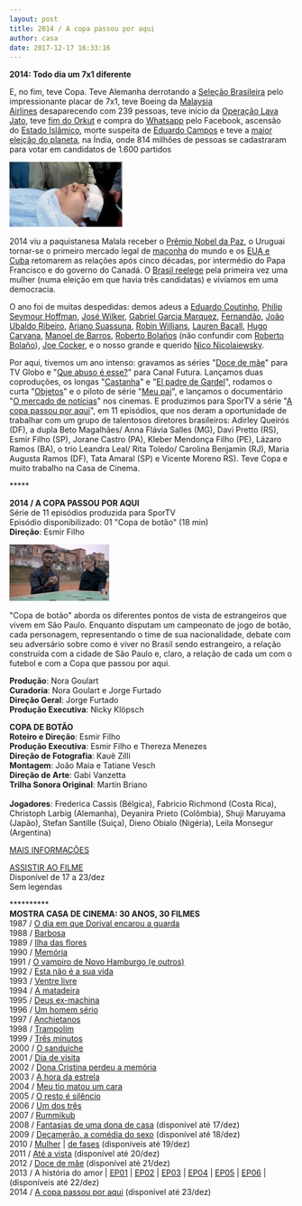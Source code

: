 ```yaml
---
layout: post
title: 2014 / A copa passou por aqui
author: casa
date: 2017-12-17 16:33:16
---
```

**2014: Todo dia um 7x1 diferente**

E, no fim, teve Copa. Teve Alemanha derrotando a [Seleção Brasileira](https://www.youtube.com/watch?v=NhnD7ww15xc) pelo impressionante placar de 7x1, teve Boeing da [Malaysia Airlines](https://pt.wikipedia.org/wiki/Voo_Malaysia_Airlines_370) desaparecendo com 239 pessoas, teve início da [Operação Lava Jato](http://altamiroborges.blogspot.com.br/2015/11/a-outra-historia-da-lava-jato.html), teve [fim do Orkut](https://readwrite.com/2014/06/30/the-rise-and-fall-of-orkut-googles-decade-long-social-media-experiment/) e compra do [Whatsapp](http://g1.globo.com/tecnologia/noticia/2014/02/facebook-compra-o-aplicativo-whatsapp-por-us-16-bilhoes.html) pelo Facebook, ascensão do [Estado Islâmico](https://www.cartacapital.com.br/mundo/em-2014-o-mundo-tem-um-califado-islamico-como-isso-foi-possivel-5045/), morte suspeita de [Eduardo Campos](https://altamiroborges.blogspot.com/2016/07/o-jatinho-de-eduardo-campos-e-quadrilha.html) e teve a [maior eleição do planeta](https://en.wikipedia.org/wiki/Indian_general_election,_2014), na Índia, onde 814 milhões de pessoas se cadastraram para votar em candidatos de 1.600 partidos

[![](/uploads/malala1.jpg)](https://www.casacinepoa.com.br/uploads/malala2.jpg)

2014 viu a paquistanesa Malala receber o [Prêmio Nobel da Paz](https://en.wikipedia.org/wiki/2014_Nobel_Peace_Prize), o Uruguai tornar-se o primeiro mercado legal de [maconha](https://www.theguardian.com/society/2017/may/27/marijuana-legalisation-uruguay-seen-half-measure-users) do mundo e os [EUA e Cuba](https://www.youtube.com/watch?v=b9c7cKbZj2A) retomarem as relações após cinco décadas, por intermédio do Papa Francisco e do governo do Canadá. O [Brasil reelege](https://www.theguardian.com/world/2014/oct/26/brazil-re-elects-dilma-rousseff-president) pela primeira vez uma mulher (numa eleição em que havia três candidatas) e vivíamos em uma democracia.

O ano foi de muitas despedidas: demos adeus a [Eduardo Coutinho](http://www.assistebrasil.com.br/2017/03/9-documentarios-indispensaveis-de-eduardo-coutinho/), [Philip Seymour Hoffman](https://www.youtube.com/watch?v=8spDQQXxTYQ), [José Wilker](https://en.wikipedia.org/wiki/Jos%C3%A9_Wilker), [Gabriel Garcia Marquez](https://pt.wikipedia.org/wiki/Gabriel_Garc%C3%ADa_M%C3%A1rquez), [Fernandão](https://www.youtube.com/watch?v=EtX396ucVz8), [João Ubaldo Ribeiro](https://pt.wikipedia.org/wiki/Jo%C3%A3o_Ubaldo_Ribeiro), [Ariano Suassuna](https://www.youtube.com/watch?v=BCW4ZGyxWhI), [Robin Willians](https://www.youtube.com/watch?v=pmqmyYRi-lU), [Lauren Bacall](https://youtu.be/3wQF8fPH_uk), [Hugo Carvana](https://pt.wikipedia.org/wiki/Hugo_Carvana), [Manoel de Barros](http://www.revistabula.com/2680-os-10-melhores-poemas-de-manoel-de-barros/), [Roberto Bolaños](https://pt.wikipedia.org/wiki/Roberto_G%C3%B3mez_Bola%C3%B1os) (não confundir com [Roberto Bolaño](https://pt.wikipedia.org/wiki/Roberto_Bola%C3%B1o)), [Joe Cocker](https://www.youtube.com/watch?v=ZtFUX4Y2U84), e o nosso grande e querido [Nico Nicolaiewsky](https://www.youtube.com/watch?v=eYY63dJw3j4).

Por aqui, tivemos um ano intenso: gravamos as séries "[Doce de mãe](https://www.casacinepoa.com.br/filmes/doce-de-m%C3%A3e/)" para TV Globo e "[Que abuso é esse?](https://www.casacinepoa.com.br/filmes/que-direito/)" para Canal Futura. Lançamos duas coproduções, os longas "[Castanha](https://www.casacinepoa.com.br/filmes/castanha/)" e "[El padre de Gardel](https://www.casacinepoa.com.br/filmes/el-padre-de-gardel/)", rodamos o curta "[Objetos](https://www.casacinepoa.com.br/filmes/objetos/)" e o piloto de série "[Meu pai](https://www.casacinepoa.com.br/filmes/meu-pai/)", e lançamos o documentário "[O mercado de notícias](https://www.casacinepoa.com.br/filmes/o-mercado-de-not%C3%ADcias/)" nos cinemas. E produzimos para SporTV a série "[A copa passou por aqui](https://www.casacinepoa.com.br/filmes/a-copa-passou-por-aqui/)", em 11 episódios, que nos deram a oportunidade de trabalhar com um grupo de talentosos diretores brasileiros: Adirley Queirós (DF), a dupla Beto Magalhães/ Anna Flávia Salles (MG), Davi Pretto (RS), Esmir Filho (SP), Jorane Castro (PA), Kleber Mendonça Filho (PE), Lázaro Ramos (BA), o trio Leandra Leal/ Rita Toledo/ Carolina Benjamin (RJ), Maria Augusta Ramos (DF), Tata Amaral (SP) e Vicente Moreno RS). Teve Copa e muito trabalho na Casa de Cinema.

\*\*\*\**

**2014 / A COPA PASSOU POR AQUI**\
Série de 11 episódios produzida para SporTV\
Episódio disponibilizado: 01 "Copa de botão" (18 min)\
**Direção**: Esmir Filho

![](/uploads/cppa01-im.jpg)

"Copa de botão" aborda os diferentes pontos de vista de estrangeiros que vivem em São Paulo. Enquanto disputam um campeonato de jogo de botão, cada personagem, representando o time de sua nacionalidade, debate com seu adversário sobre como é viver no Brasil sendo estrangeiro, a relação construída com a cidade de São Paulo e, claro, a relação de cada um com o futebol e com a Copa que passou por aqui.

**Produção**: Nora Goulart\
**Curadoria**: Nora Goulart e Jorge Furtado\
**Direção Geral**: Jorge Furtado\
**Produção Executiva**: Nicky Klöpsch

**COPA DE BOTÃO**\
**Roteiro e Direção**: Esmir Filho\
**Produção Executiva**: Esmir Filho e Thereza Menezes\
**Direção de Fotografia**: Kauê Zilli\
**Montagem**: João Maia e Tatiane Vesch\
**Direção de Arte**: Gabi Vanzetta\
**Trilha Sonora Original**: Martín Briano\
\
**Jogadores**: Frederica Cassis (Bélgica), Fabricio Richmond (Costa Rica), Christoph Larbig (Alemanha), Deyanira Prieto (Colômbia), Shuji Maruyama (Japão), Stefan Santille (Suiça), Dieno Obialo (Nigéria), Leila Monsegur (Argentina)

[MAIS INFORMAÇÕES](https://www.casacinepoa.com.br/filmes/a-copa-passou-por-aqui/)

[A﻿SSISTIR AO FILME](https://vimeo.com/groups/496765/videos/243384475)\
Disponível de 17 a 23/dez\
Sem legendas

\*\*\*\*\*\*\*\*\*\*\
**MOSTRA CASA DE CINEMA: 30 ANOS, 30 FILMES**\
1987 / [O dia em que Dorival encarou a guarda](https://www.casacinepoa.com.br/blog/2017-11-20-1986-87-o-dia-em-que-dorival-encarou-a-guarda/)\
1988 / [Barbosa](https://www.casacinepoa.com.br/blog/2017-11-21-1988-barbosa/)[](http://www.casacinepoa.com.br/o-blog/casa-30-anos/1988-barbosa)\
1989 / [Ilha das flores](https://www.casacinepoa.com.br/blog/2017-11-22-1989-ilha-das-flores/)\
1990 / [Memória](https://www.casacinepoa.com.br/blog/2017-11-23-1990-mem%C3%B3ria/)\
1991 / [O vampiro de Novo Hamburgo (e outros)](https://www.casacinepoa.com.br/blog/2017-11-24-1991-o-vampiro-de-novo-hamburgo-e-outros/)\
1992 / [Esta não é a sua vida](https://www.casacinepoa.com.br/blog/2017-11-25-1992-esta-n%C3%A3o-%C3%A9-a-sua-vida/)\
1993 / [Ventre livre](https://www.casacinepoa.com.br/blog/2017-11-26-1993-ventre-livre/)\
1994 / [A matadeira](https://www.casacinepoa.com.br/blog/2017-11-27-1994-a-matadeira/)\
1995 / [Deus ex-machina](https://www.casacinepoa.com.br/blog/2017-11-28-1995-deus-ex-machina/)\
1996 / [Um homem sério](https://www.casacinepoa.com.br/blog/2017-11-29-1996-um-homem-s%C3%A9rio/)\
1997 / [Anchietanos](https://www.casacinepoa.com.br/blog/2017-11-30-1997-anchietanos/)\
1998 / [Trampolim](https://www.casacinepoa.com.br/blog/2017-12-01-1998-trampolim/)\
1999 / [Três minutos](https://www.casacinepoa.com.br/blog/2017-12-02-1999-tr%C3%AAs-minutos/)\
2000 / [O sanduíche](https://www.casacinepoa.com.br/blog/2017-12-03-2000-o-sandu%C3%ADche/)\
2001 / [Dia de visita](https://www.casacinepoa.com.br/blog/2017-12-04-2001-dia-de-visita/)\
2002 / [Dona Cristina perdeu a memória](https://www.casacinepoa.com.br/blog/2017-12-05-2002-dona-cristina-perdeu-a-mem%C3%B3ria/)\
2003 / [A hora da estrela](https://www.casacinepoa.com.br/blog/2017-12-06-2003-a-hora-da-estrela/)\
2004 / [Meu tio matou um cara](https://www.casacinepoa.com.br/blog/2017-12-07-2004-meu-tio-matou-um-cara/)\
2005 / [O resto é silêncio](https://www.casacinepoa.com.br/blog/2017-12-08-2005-o-resto-%C3%A9-sil%C3%AAncio/)\
2006 / [Um dos três](https://www.casacinepoa.com.br/blog/2017-12-09-2006-um-dos-tr%C3%AAs/)\
2007 / [Rummikub](https://www.casacinepoa.com.br/blog/2017-12-10-2007-rummikub/)\
2008 / [Fantasias de uma dona de casa](https://vimeo.com/240855811) (disponível até 17/dez)\
2009 / [Decamerão, a comédia do sexo](https://vimeo.com/242297960) (disponível até 18/dez)\
2010 / [Mulher](https://vimeo.com/243208959) | [de fases](https://vimeo.com/244361035) (disponíveis até 19/dez)\
2011 / [Até a vista](https://vimeo.com/243215363) (disponível até 20/dez)\
2012 / [Doce de mãe](https://vimeo.com/239012014) (disponível até 21/dez)\
2013 / A história do amor | [EP01](https://vimeo.com/243376189) | [EP02](https://vimeo.com/243219181) | [EP03](https://vimeo.com/243220467) | [EP04](https://vimeo.com/243221957) | [EP05](https://vimeo.com/243378182) | [EP06](https://vimeo.com/243224024) | (disponíveis até 22/dez)\
2014 / [A copa passou por aqui](https://vimeo.com/groups/496765/videos/243384475) (disponível até 23/dez)